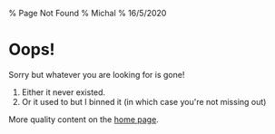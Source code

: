 % Page Not Found
% Michal
% 16/5/2020

# Oops!

Sorry but whatever you are looking for is gone!

1. Either it never existed.
2. Or it used to but I binned it (in which case you're not missing out)

 More quality content on the [home page](/).
